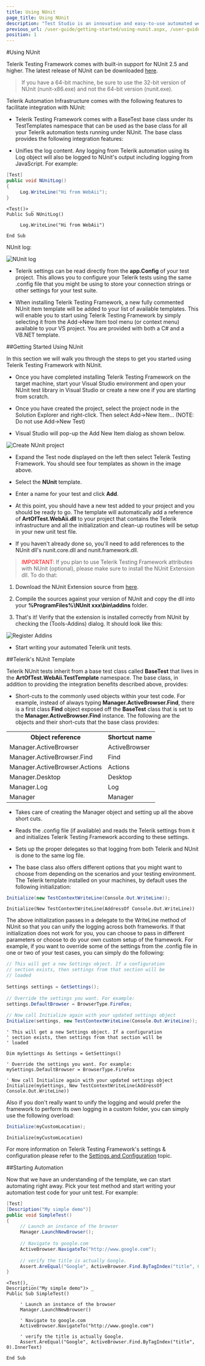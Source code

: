 ```yaml
---
title: Using NUnit
page_title: Using NUnit
description: "Test Studio is an innovative and easy-to-use automated web, WPF and load testing solution. Test Studio tests support essential technologies like ASP.NET AJAX, Silverlight, PHP and MVC. HTML5, Testing framework, functional testing, performance testing, load testing, exploratory testing, manual testing."
previous_url: /user-guide/getting-started/using-nunit.aspx, /user-guide/getting-started/using-nunit
position: 1
---
```


#Using NUnit

Telerik Testing Framework comes with built-in support for NUnit 2.5 and higher. The latest release of NUnit can be downloaded <a href="https://launchpad.net/nunitv2" target="_blank">here</a>.

> If you have a 64-bit machine, be sure to use the 32-bit version of NUnit (nunit-x86.exe) and not the 64-bit version (nunit.exe).

Telerik Automation Infrastructure comes with the following features to facilitate integration with NUnit:

* Telerik Testing Framework comes with a BaseTest base class under its TestTemplates namespace that can be used as the base class for all your Telerik automation tests running under NUnit. The base class provides the following integration features:

* Unifies the log content. Any logging from Telerik automation using its Log object will also be logged to NUnit's output including logging from JavaScript. For example:

```C#
[Test]
public void NUnitLog()
{
     Log.WriteLine("Hi from WebAii");
}
```
```VB
<Test()> _
Public Sub NUnitLog()
  
     Log.WriteLine("Hi from WebAii")
  
End Sub
```

NUnit log:

![NUnit log][1]

* Telerik settings can be read directly from the **app.Config** of your test project. This allows you to configure your Telerik tests using the same .config file that you might be using to store your connection strings or other settings for your test suite.

* When installing Telerik Testing Framework, a new fully commented NUnit item template will be added to your list of available templates. This will enable you to start using Telerik Testing Framework by simply selecting it from the Add->New Item tool menu (or context menu) available to your VS project. You are provided with both a C# and a VB.NET template.

##Getting Started Using NUnit

In this section we will walk you through the steps to get you started using Telerik Testing Framework with NUnit.

* Once you have completed installing Telerik Testing Framework on the target machine, start your Visual Studio environment and open your NUnit test library in Visual Studio or create a new one if you are starting from scratch.

* Once you have created the project, select the project node in the Solution Explorer and right-click. Then select Add->New Item... (NOTE: Do not use Add->New Test)

* Visual Studio will pop-up the Add New Item dialog as shown below.

![Create NUnit project][2]

* Expand the Test node displayed on the left then select Telerik Testing Framework. You should see four templates as shown in the image above.

* Select the **NUnit** template.

* Enter a name for your test and click **Add**.

* At this point, you should have a new test added to your project and you should be ready to go. The template will automatically add a reference of **ArtOfTest.WebAii.dll** to your project that contains the Telerik infrastructure and all the initialization and clean-up routines will be setup in your new unit test file.

* If you haven't already done so, you'll need to add references to the NUnit dll's nunit.core.dll and nunit.framework.dll.

> <font color="red">IMPORTANT:</font> If you plan to use Telerik Testing Framework attributes with NUnit (optional), please make sure to install the NUnit Extension dll. To do that:

1. Download the NUnit Extension source from <a href="http://www.telerik.com/documents/automated-testing-tools/ArtOfTest.WebAii.NUnitExtension.zip">here</a>.

2. Compile the sources against your version of NUnit and copy the dll into your **%ProgramFiles%\NUnit xxx\bin\addins** folder.

3. That's it! Verify that the extension is installed correctly from NUnit by checking the (Tools-Addins) dialog. It should look like this:

![Register Addins][3]

* Start writing your automated Telerik unit tests.

##Telerik's NUnit Template

Telerik NUnit tests inherit from a base test class called **BaseTest** that lives in the **ArtOfTest.WebAii.TestTemplate** namespace. The base class, in addition to providing the integration benefits described above, provides:

* Short-cuts to the commonly used objects within your test code. For example, instead of always typing **Manager.ActiveBrowser.Find**, there is a first class **Find** object exposed off the **BaseTest** class that is set to the **Manager.ActiveBrowser.Find** instance. The following are the objects and their short-cuts that the base class provides: 

<table class="docs">
<tr>
	<th>Object reference</th><th>Shortcut name</th>
</tr>
<tr>
	<td>Manager.ActiveBrowser</td>
	<td>ActiveBrowser</td>
</tr>
<tr>
	<td>Manager.ActiveBrowser.Find</td>
	<td>Find</td>
</tr>
<tr>
	<td>Manager.ActiveBrowser.Actions</td>
	<td>Actions</td>
</tr>
<tr>
	<td>Manager.Desktop</td>
	<td>Desktop</td>
</tr>
<tr>
	<td>Manager.Log</td>
	<td>Log</td>
</tr>
<tr>
	<td>Manager</td>
	<td>Manager</td>
</tr>
</table>

* Takes care of creating the Manager object and setting up all the above short cuts.

* Reads the .config file (if available) and reads the Telerik settings from it and initializes Telerik Testing Framework according to these settings.

* Sets up the proper delegates so that logging from both Telerik and NUnit is done to the same log file.

* The base class also offers different options that you might want to choose from depending on the scenarios and your testing environment. The Telerik template installed on your machines, by default uses the following initialization:

```C#
Initialize(new TestContextWriteLine(Console.Out.WriteLine));
```
```VB
Initialize(New TestContextWriteLine(AddressOf Console.Out.WriteLine))
```

The above initialization passes in a delegate to the WriteLine method of NUnit so that you can unify the logging across both frameworks. If that initialization does not work for you, you can choose to pass in different parameters or choose to do your own custom setup of the framework. For example, if you want to override some of the settings from the .config file in one or two of your test cases, you can simply do the following:


```C#
// This will get a new Settings object. If a configuration
// section exists, then settings from that section will be
// loaded
  
Settings settings = GetSettings();
  
// Override the settings you want. For example:
settings.DefaultBrowser = BrowserType.FireFox;
  
// Now call Initialize again with your updated settings object
Initialize(settings, new TestContextWriteLine(Console.Out.WriteLine));
```
```VB
' This will get a new Settings object. If a configuration
' section exists, then settings from that section will be
' loaded
  
Dim mySettings As Settings = GetSettings()
  
' Override the settings you want. For example:
mySettings.DefaultBrowser = BrowserType.FireFox
  
' Now call Initialize again with your updated settings object
Initialize(mySettings, New TestContextWriteLine(AddressOf Console.Out.WriteLine))
```

Also if you don't really want to unify the logging and would prefer the framework to perform its own logging in a custom folder, you can simply use the following overload:


```C#
Initialize(myCustomLocation);
```
```VB
Initialize(myCustomLocation)
```

For more information on Telerik Testing Framework's settings & configuration please refer to the <a href="/testing-framework/write-tests-in-code/intermediate-topics-wtc/settings-and-configuration-wtc/settings-class" target="_blank">Settings and Configuration</a> topic.

##Starting Automation

Now that we have an understanding of the template, we can start automating right away. Pick your test method and start writing your automation test code for your unit test. For example:

```C#
[Test]
[Description("My simple demo")]
public void SimpleTest()
{
     // Launch an instance of the browser
     Manager.LaunchNewBrowser();
  
     // Navigate to google.com
     ActiveBrowser.NavigateTo("http://www.google.com");
  
     // verify the title is actually Google.
     Assert.AreEqual("Google", ActiveBrowser.Find.ByTagIndex("title", 0).InnerText);
}
```
```VB
<Test(), _
Description("My simple demo")> _
Public Sub SimpleTest()
  
     ' Launch an instance of the browser
     Manager.LaunchNewBrowser()
  
     ' Navigate to google.com
     ActiveBrowser.NavigateTo("http://www.google.com")
  
     ' verify the title is actually Google.
     Assert.AreEqual("Google", ActiveBrowser.Find.ByTagIndex("title", 0).InnerText)
  
End Sub
```

[1]: /img/testing-framework/using-nunit/fig1.png
[2]: /img/testing-framework/using-nunit/fig2.png
[3]: /img/testing-framework/using-nunit/fig3.png